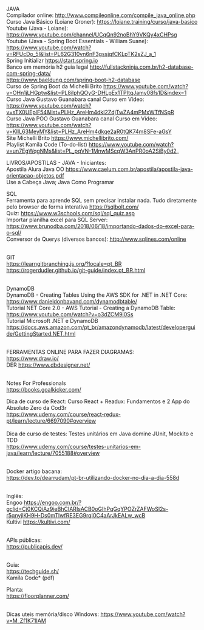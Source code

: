JAVA <br>
Compilador online: http://www.compileonline.com/compile_java_online.php <br>
Curso Java Básico (Loiane Groner): https://loiane.training/curso/java-basico <br>
Youtube (Java - Loiane): https://www.youtube.com/channel/UCqQn92noBhY9VKQy4xCHPsg <br>
Youtube (Java - Spring Boot Essentials - William Suane): https://www.youtube.com/watch?v=RFUcDo_5I&list=PL62G310vn6nF3gssjqfCKLpTK2sZJ_a_1 <br>
Spring Initializr https://start.spring.io <br>
Banco em memória h2 guia legal http://fullstackninja.com.br/h2-database-com-spring-data/ <br>
https://www.baeldung.com/spring-boot-h2-database <br>
Curso de Spring Boot da Michelli Brito https://www.youtube.com/watch?v=OHn1jLHGptw&list=PL8iIphQOyG-DHLpEx1TPItqJamy08fs1D&index=1 <br>
Curso Java Gustavo Guanabara canal Curso em Vídeo: https://www.youtube.com/watch?v=sTX0UEplF54&list=PLHz_AreHm4dkI2ZdjTwZA4mPMxWTfNSpR </br>
Curso Java POO Gustavo Guanabara canal Curso em Vídeo: https://www.youtube.com/watch?v=KlIL63MeyMY&list=PLHz_AreHm4dkqe2aR0tQK74m8SFe-aGsY <br>
Site Michelli Brito https://www.michellibrito.com/<br>
Playlist Kamila Code (To-do-list) https://www.youtube.com/watch?v=un7EgWqgNMs&list=PL_pqVN-1MnwMScqW3AnPR0oA2SiBy0d2_
<br>

LIVROS/APOSTILAS - JAVA - Iniciantes: <br>
Apostila Alura Java OO https://www.caelum.com.br/apostila/apostila-java-orientacao-objetos.pdf <br>
Use a Cabeça Java; Java Como Programar <br>

SQL <br>
Ferramenta para aprende SQL sem precisar instalar nada. Tudo diretamente pelo browser de forma interativa https://sqlbolt.com/ <br>
Quiz: https://www.w3schools.com/sql/sql_quiz.asp <br>
Importar planilha excel para SQL Server: https://www.brunodba.com/2018/06/18/importando-dados-do-excel-para-o-sql/ <br>
Conversor de Querys (diversos bancos): http://www.sqlines.com/online <br>
<br>

GIT <br>
https://learngitbranching.js.org/?locale=pt_BR <br>
https://rogerdudler.github.io/git-guide/index.pt_BR.html <br>
<br>

DynamoDB <br>
DynamoDB - Creating Tables Using the AWS SDK for .NET in .NET Core: <br>
https://www.danieldonbavand.com/dynamodbtable/  <br>
Tutorial NET Core 2.0 - AWS Tutorial - Creating a DynamoDB Table: <br>
https://www.youtube.com/watch?v=o3dZCM9i0Ss <br>
Tutorial Microsoft .NET e DynamoDB <br>
https://docs.aws.amazon.com/pt_br/amazondynamodb/latest/developerguide/GettingStarted.NET.html <br>
<br>

FERRAMENTAS ONLINE PARA FAZER DIAGRAMAS:<br>
https://www.draw.io/ <br>
DER https://www.dbdesigner.net/ <br>
<br>

Notes For Professionals<br>
https://books.goalkicker.com/ <br>

Dica de curso de React: Curso React + Readux: Fundamentos e 2 App do Absoluto Zero da Cod3r <br>
https://www.udemy.com/course/react-redux-pt/learn/lecture/6697090#overview <br>
<br>
Dica de curso de testes: Testes unitários em Java domine JUnit, Mockito e TDD <br>
https://www.udemy.com/course/testes-unitarios-em-java/learn/lecture/7055188#overview <br>
<br>

Docker artigo bacana: <br>
https://dev.to/dearrudam/pt-br-utilizando-docker-no-dia-a-dia-558d <br>
<br>

Inglês: <br>
Engoo https://engoo.com.br/?gclid=Cj0KCQiAz9ieBhCIARIsACB0oGIhPqGqYPOZrZAFWoSI2s-r5qnyjlKH9H-Ds0mTlwfRE3EG9rqI0C4aArJkEALw_wcB <br>
Kultivi https://kultivi.com/ <br>
<br>

APIs públicas: <br>
https://publicapis.dev/ <br>
<br>

Guia: <br>
https://techguide.sh/ <br>
Kamila Code* (pdf) <br>

Planta: <br>
https://floorplanner.com/ </br>
<br>

Dicas uteis memória/disco Windows:
https://www.youtube.com/watch?v=M_Zf1K71IAM

<!--
Entrevistas estudos: <br>
https://www.fullstack.cafe/ <br>
https://www.codility.com/ <br>
<br>

Cloud Azure:
https://maismulheres.tech/ <br>
https://www.pramp.com/ <br>
-->




